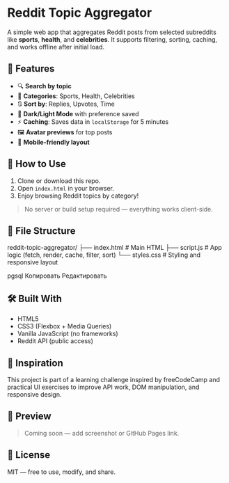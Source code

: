 # Reddit Topic Aggregator

A simple web app that aggregates Reddit posts from selected subreddits like **sports**, **health**, and **celebrities**. It supports filtering, sorting, caching, and works offline after initial load.

## 🌟 Features

- 🔍 **Search by topic**
- 📁 **Categories**: Sports, Health, Celebrities
- 🔃 **Sort by**: Replies, Upvotes, Time
- 🎨 **Dark/Light Mode** with preference saved
- ⚡ **Caching**: Saves data in `localStorage` for 5 minutes
- 🖼️ **Avatar previews** for top posts
- 📱 **Mobile-friendly layout**

## 🚀 How to Use

1. Clone or download this repo.
2. Open `index.html` in your browser.
3. Enjoy browsing Reddit topics by category!

> No server or build setup required — everything works client-side.

## 📁 File Structure

reddit-topic-aggregator/
├── index.html # Main HTML
├── script.js # App logic (fetch, render, cache, filter, sort)
└── styles.css # Styling and responsive layout

pgsql
Копировать
Редактировать

## 🛠 Built With

- HTML5
- CSS3 (Flexbox + Media Queries)
- Vanilla JavaScript (no frameworks)
- Reddit API (public access)

## 🧠 Inspiration

This project is part of a learning challenge inspired by freeCodeCamp and practical UI exercises to improve API work, DOM manipulation, and responsive design.

## 📸 Preview

> Coming soon — add screenshot or GitHub Pages link.

## 📜 License

MIT — free to use, modify, and share.
